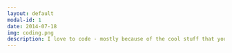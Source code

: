 ```yaml
---
layout: default
modal-id: 1
date: 2014-07-18
img: coding.png
description: I love to code - mostly because of the cool stuff that you can do, and the ability to take ideas you have in your head and make them into something real, all with just a laptop and an internet connection! I do most of my coding in C and C++ as a part of my classes, but during my internship this summer, I got a fair bit of exposure to Python as well as front end web development and AWS. <br>I'm currently working on a few side projects, one of which is a birthday reminder node.js application sends me texts of my contact's birthdays. The other is a personal to-do list inspired by Jira and the agile methodolody! They are not very well documented, but both are on my <a href="https://github.com/sameerbarretto/">GitHub!</a>
---
```

